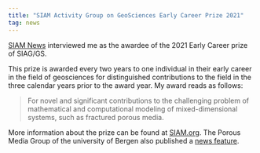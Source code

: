 ```yaml
---
title: "SIAM Activity Group on GeoSciences Early Career Prize 2021"
tag: news
---
```


[SIAM News](https://sinews.siam.org/Details-Page/june-2021-prize-spotlight#wb) interviewed me as the awardee of the 2021 Early Career prize of SIAG/GS.

This prize is awarded every two years to one individual in their early career in the field of geosciences for distinguished contributions to the field in the three calendar years prior to the award year. My award reads as follows:
> For novel and significant contributions to the challenging problem of mathematical and computational modeling of mixed-dimensional systems, such as fractured porous media.

More information about the prize can be found at [SIAM.org](https://www.siam.org/prizes-recognition/activity-group-prizes/detail/full-prize-specifications/siag-gs-early-career-prize). The Porous Media Group of the university of Bergen also published a [news feature](https://www.uib.no/en/rg/pmg/148345/siam-gsprize-spotlight-wietse-boon). 
